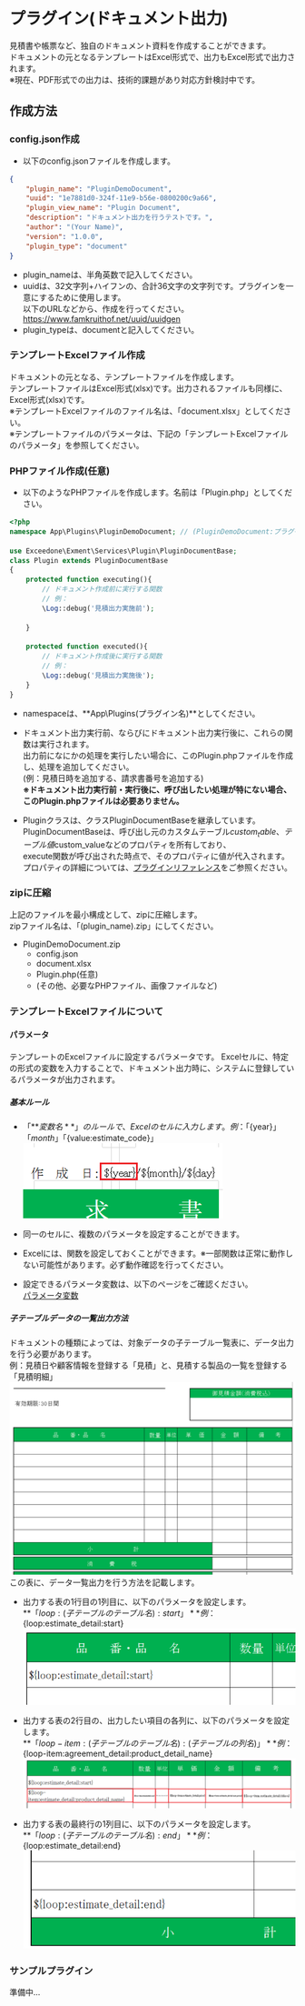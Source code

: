 # プラグイン(ドキュメント出力)
見積書や帳票など、独自のドキュメント資料を作成することができます。  
ドキュメントの元となるテンプレートはExcel形式で、出力もExcel形式で出力されます。  
※現在、PDF形式での出力は、技術的課題があり対応方針検討中です。  

## 作成方法

### config.json作成
- 以下のconfig.jsonファイルを作成します。  

~~~ json
{
    "plugin_name": "PluginDemoDocument",
    "uuid": "1e7881d0-324f-11e9-b56e-0800200c9a66",
    "plugin_view_name": "Plugin Document",
    "description": "ドキュメント出力を行うテストです。",
    "author": "(Your Name)",
    "version": "1.0.0",
    "plugin_type": "document"
}
~~~

- plugin_nameは、半角英数で記入してください。
- uuidは、32文字列+ハイフンの、合計36文字の文字列です。プラグインを一意にするために使用します。  
以下のURLなどから、作成を行ってください。  
https://www.famkruithof.net/uuid/uuidgen
- plugin_typeは、documentと記入してください。  


### テンプレートExcelファイル作成
ドキュメントの元となる、テンプレートファイルを作成します。  
テンプレートファイルはExcel形式(xlsx)です。出力されるファイルも同様に、Excel形式(xlsx)です。  
※テンプレートExcelファイルのファイル名は、「document.xlsx」としてください。  
※テンプレートファイルのパラメータは、下記の「テンプレートExcelファイルのパラメータ」を参照してください。  

### PHPファイル作成(任意)
- 以下のようなPHPファイルを作成します。名前は「Plugin.php」としてください。  

~~~ php
<?php
namespace App\Plugins\PluginDemoDocument; // (PluginDemoDocument:プラグイン名)

use Exceedone\Exment\Services\Plugin\PluginDocumentBase;
class Plugin extends PluginDocumentBase
{
    protected function executing(){
        // ドキュメント作成前に実行する関数
        // 例：
        \Log::debug('見積出力実施前');
        
    }

    protected function executed(){
        // ドキュメント作成後に実行する関数
        // 例：
        \Log::debug('見積出力実施後');
    }
}

~~~

- namespaceは、**App\Plugins\(プラグイン名)**としてください。

- ドキュメント出力実行前、ならびにドキュメント出力実行後に、これらの関数は実行されます。  
出力前になにかの処理を実行したい場合に、このPlugin.phpファイルを作成し、処理を追加してください。  
(例：見積日時を追加する、請求書番号を追加する)  
**※ドキュメント出力実行前・実行後に、呼び出したい処理が特にない場合、このPlugin.phpファイルは必要ありません。**

- Pluginクラスは、クラスPluginDocumentBaseを継承しています。  
PluginDocumentBaseは、呼び出し元のカスタムテーブル$custom_table、テーブル値$custom_valueなどのプロパティを所有しており、  
execute関数が呼び出された時点で、そのプロパティに値が代入されます。  
プロパティの詳細については、[プラグインリファレンス](plugin_reference.md)をご参照ください。  


### zipに圧縮
上記のファイルを最小構成として、zipに圧縮します。  
zipファイル名は、「(plugin_name).zip」にしてください。  
- PluginDemoDocument.zip
    - config.json
    - document.xlsx
    - Plugin.php(任意)
    - (その他、必要なPHPファイル、画像ファイルなど)

### テンプレートExcelファイルについて

#### パラメータ
テンプレートのExcelファイルに設定するパラメータです。
Excelセルに、特定の形式の変数を入力することで、ドキュメント出力時に、システムに登録しているパラメータが出力されます。  
##### 基本ルール
- 「**${変数名}**」のルールで、Excelのセルに入力します。  
例：「${year}」「${month}」「${value:estimate_code}」  
![パラメータ](img/plugin/plugin_document_params.png)  

- 同一のセルに、複数のパラメータを設定することができます。  

- Excelには、関数を設定しておくことができます。※一部関数は正常に動作しない可能性があります。必ず動作確認を行ってください。  

- 設定できるパラメータ変数は、以下のページをご確認ください。  
[パラメータ変数](/ja/params)


##### 子テーブルデータの一覧出力方法
ドキュメントの種類によっては、対象データの子テーブル一覧表に、データ出力を行う必要があります。  
例：見積日や顧客情報を登録する「見積」と、見積する製品の一覧を登録する「見積明細」  
![子テーブル](img/plugin/plugin_document_children.png)  
この表に、データ一覧出力を行う方法を記載します。  

- 出力する表の1行目の1列目に、以下のパラメータを設定します。  
**「${loop:(子テーブルのテーブル名):start}」**  
例：${loop:estimate_detail:start}  
![子テーブル_パラメータ1](img/plugin/plugin_document_loop1.png)  

- 出力する表の2行目の、出力したい項目の各列に、以下のパラメータを設定します。  
**「${loop-item:(子テーブルのテーブル名):(子テーブルの列名)}」**  
例：${loop-item:agreement_detail:product_detail_name}  
![子テーブル_パラメータ2](img/plugin/plugin_document_loop2.png)  

- 出力する表の最終行の1列目に、以下のパラメータを設定します。  
**「${loop:(子テーブルのテーブル名):end}」**  
例：${loop:estimate_detail:end}  
![子テーブル_パラメータ3](img/plugin/plugin_document_loop3.png)  


### サンプルプラグイン
準備中...
